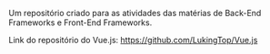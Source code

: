 Um repositório criado para as atividades das matérias de Back-End Frameworks e Front-End Frameworks.


Link do repositório do Vue.js: https://github.com/LukingTop/Vue.js
